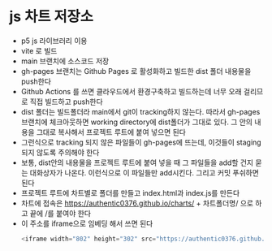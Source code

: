 # js 차트 저장소
- p5 js 라이브러리 이용
- vite 로 빌드
- main 브랜치에 소스코드 저장
- gh-pages 브랜치는 Github Pages 로 활성화하고 빌드한 dist 폴더 내용물을 push한다
- Github Actions 를 쓰면 클라우드에서 환경구축하고 빌드하는데 너무 오래 걸리므로 직접 빌드하고 push한다
- dist 폴더는 빌드폴더라 main에서 git이 tracking하지 않는다. 따라서 gh-pages 브랜치에 체크아웃하면 working directory에 dist폴더가 그대로 있다. 그 안의 내용을 그대로 복사해서 프로젝트 루트에 붙여 넣으면 된다
- 그런식으로 tracking 되지 않은 파일들이 gh-pages에 뜨는데, 이것들이 staging 되지 않도록 주의해야 한다
- 보통, dist안의 내용물을 프로젝트 루트에 붙여 넣을 때 그 파일들을 add할 건지 묻는 대화상자가 나온다. 이런식으로 이 파일들만 add시킨다. 그리고 커밋 푸쉬하면 된다
- 프로젝트 루트에 차트별로 폴더를 만들고 index.html과 index.js를 만든다
- 차트에 접속은 https://authentic0376.github.io/charts/ + 차트폴더명/ 으로 하고 끝에 /를 붙여야 한다
- 이 주소를 iframe으로 임베딩 해서 쓰면 된다
    ```javascript
  <iframe width="802" height="302" src="https://authentic0376.github.io/charts/shannon_sampling_theorem/" frameborder="0"></iframe>
  ```